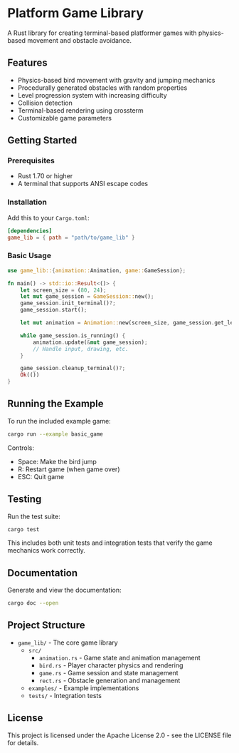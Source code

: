 # Platform Game Library

A Rust library for creating terminal-based platformer games with physics-based movement and obstacle avoidance.

## Features

- Physics-based bird movement with gravity and jumping mechanics
- Procedurally generated obstacles with random properties
- Level progression system with increasing difficulty
- Collision detection
- Terminal-based rendering using crossterm
- Customizable game parameters

## Getting Started

### Prerequisites

- Rust 1.70 or higher
- A terminal that supports ANSI escape codes

### Installation

Add this to your `Cargo.toml`:

```toml
[dependencies]
game_lib = { path = "path/to/game_lib" }
```

### Basic Usage

```rust
use game_lib::{animation::Animation, game::GameSession};

fn main() -> std::io::Result<()> {
    let screen_size = (80, 24);
    let mut game_session = GameSession::new();
    game_session.init_terminal()?;
    game_session.start();

    let mut animation = Animation::new(screen_size, game_session.get_level());

    while game_session.is_running() {
        animation.update(&mut game_session);
        // Handle input, drawing, etc.
    }

    game_session.cleanup_terminal()?;
    Ok(())
}
```

## Running the Example

To run the included example game:

```bash
cargo run --example basic_game
```

Controls:
- Space: Make the bird jump
- R: Restart game (when game over)
- ESC: Quit game

## Testing

Run the test suite:

```bash
cargo test
```

This includes both unit tests and integration tests that verify the game mechanics work correctly.

## Documentation

Generate and view the documentation:

```bash
cargo doc --open
```

## Project Structure

- `game_lib/` - The core game library
  - `src/`
    - `animation.rs` - Game state and animation management
    - `bird.rs` - Player character physics and rendering
    - `game.rs` - Game session and state management
    - `rect.rs` - Obstacle generation and management
  - `examples/` - Example implementations
  - `tests/` - Integration tests

## License

This project is licensed under the Apache License 2.0 - see the LICENSE file for details.
